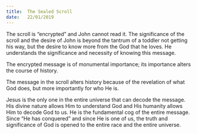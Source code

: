 ```yaml
---
title:  The Sealed Scroll
date:   22/01/2019
---
```


The scroll is “encrypted” and John cannot read it. The significance of the scroll and the desire of John is beyond the tantrum of a toddler not getting his way, but the desire to know more from the God that he loves. He understands the significance and necessity of knowing this message.

The encrypted message is of monumental importance; its importance alters the course of history.

The message in the scroll alters history because of the revelation of what God does, but more importantly for who He is.  

Jesus is the only one in the entire universe that can decode the message. His divine nature allows Him to understand God and His humanity allows Him to decode God to us. He is the fundamental cog of the entire message. Since “He has conquered” and since He is one of us, the truth and significance of God is opened to the entire race and the entire universe.
